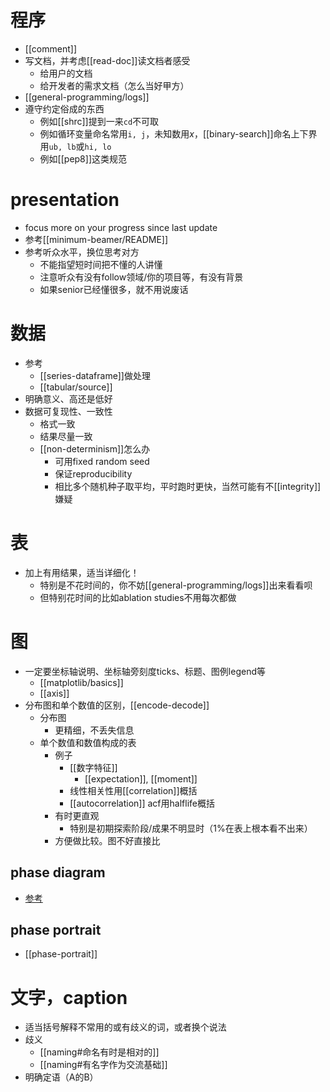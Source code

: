 # 程序
- [[comment]]
- 写文档，并考虑[[read-doc]]读文档者感受
  - 给用户的文档
  - 给开发者的需求文档（怎么当好甲方）
- [[general-programming/logs]]
- 遵守约定俗成的东西
  - 例如[[shrc]]提到一来`cd`不可取
  - 例如循环变量命名常用`i, j`，未知数用$x$，[[binary-search]]命名上下界用`ub, lb`或`hi, lo`
  - 例如[[pep8]]这类规范
# presentation
- focus more on your progress since last update
- 参考[[minimum-beamer/README]]
- 参考听众水平，换位思考对方
  - 不能指望短时间把不懂的人讲懂
  - 注意听众有没有follow领域/你的项目等，有没有背景
  - 如果senior已经懂很多，就不用说废话
# 数据
- 参考
  - [[series-dataframe]]做处理
  - [[tabular/source]]
- 明确意义、高还是低好
- 数据可复现性、一致性
  - 格式一致
  - 结果尽量一致
  - [[non-determinism]]怎么办
    - 可用fixed random seed
    - 保证reproducibility
    - 相比多个随机种子取平均，平时跑时更快，当然可能有不[[integrity]]嫌疑
# 表
- 加上有用结果，适当详细化！
  - 特别是不花时间的，你不妨[[general-programming/logs]]出来看看呗
  - 但特别花时间的比如ablation studies不用每次都做
# 图
- 一定要坐标轴说明、坐标轴旁刻度ticks、标题、图例legend等
  - [[matplotlib/basics]]
  - [[axis]]
- 分布图和单个数值的区别，[[encode-decode]]
  - 分布图
    - 更精细，不丢失信息
  - 单个数值和数值构成的表
    - 例子
      - [[数字特征]]
        - [[expectation]], [[moment]]
      - 线性相关性用[[correlation]]概括
      - [[autocorrelation]] acf用halflife概括
    - 有时更直观
      - 特别是初期探索阶段/成果不明显时（1%在表上根本看不出来）
    - 方便做比较。图不好直接比
## phase diagram
- [参考](https://en.wikipedia.org/wiki/Phase_diagram)
## phase portrait
- [[phase-portrait]]
# 文字，caption
- 适当括号解释不常用的或有歧义的词，或者换个说法
- 歧义
  - [[naming#命名有时是相对的]]
  - [[naming#有名字作为交流基础]]
- 明确定语（A的B）